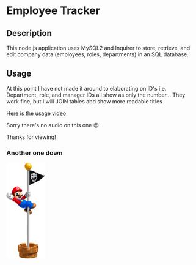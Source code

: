 # Employee Tracker

## Description 

This node.js application uses MySQL2 and Inquirer to store, retrieve, and edit company data (employees, roles, departments) in an SQL database. 

## Usage

At this point I have not made it around to elaborating on ID's
i.e. Department, role, and manager IDs all show as only the number... They work fine, but I will JOIN tables abd show more readable titles 

[Here is the usage video](https://its-jefe.github.io/videos/)

Sorry there's no audio on this one 😒

Thanks for viewing!

### Another one down

<img src="https://raw.githubusercontent.com/its-jefe/image-hosting/main/goal-pole.png" width="20%">